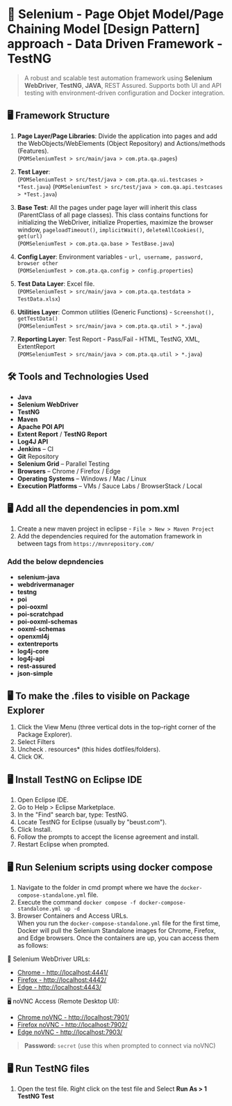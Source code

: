 # 🧪 Selenium - Page Objet Model/Page Chaining Model [Design Pattern] approach - Data Driven Framework - TestNG

> A robust and scalable test automation framework using **Selenium WebDriver**, **TestNG**, **JAVA**, REST Assured. Supports both UI and API testing with environment-driven configuration and Docker integration.

## 🖥️ Framework Structure

1. **Page Layer/Page Libraries**: Divide the application into pages and add the WebObjects/WebElements (Object Repository) and Actions/methods (Features).  
   (`POMSeleniumTest > src/main/java > com.pta.qa.pages`)

2. **Test Layer**:  
   (`POMSeleniumTest > src/test/java > com.pta.qa.ui.testcases > *Test.java`)
   (`POMSeleniumTest > src/test/java > com.qa.api.testcases > *Test.java`)

3. **Base Test**: All the pages under page layer will inherit this class (ParentClass of all page classes). This class contains functions for initializing the WebDriver, initialize Properties, maximize the browser window, `pageloadTimeout()`, `implicitWait()`, `deleteAllCookies()`, `get(url)`  
   (`POMSeleniumTest > com.pta.qa.base > TestBase.java`)
   
4. **Config Layer**: Environment variables - `url, username, password, browser other`                                        
	(`POMSeleniumTest > com.pta.qa.config > config.properties`)  
	
5. **Test Data Layer**: Excel file.  
   (`POMSeleniumTest > src/main/java > com.pta.qa.testdata > TestData.xlsx`)

6. **Utilities Layer**:  Common utilities (Generic Functions) - `Screenshot(), getTestData()`  
   (`POMSeleniumTest > src/main/java > com.pta.qa.util > *.java`)
   
7. **Reporting Layer**:  Test Report - Pass/Fail - HTML, TestNG, XML, ExtentReport    
   (`POMSeleniumTest > src/main/java > com.pta.qa.util > *.java`)

## 🛠️ Tools and Technologies Used

- **Java**
- **Selenium WebDriver**
- **TestNG**
- **Maven**
- **Apache POI API**
- **Extent Report** / **TestNG Report**
- **Log4J API**
- **Jenkins** – CI
- **Git** Repository
- **Selenium Grid** – Parallel Testing
- **Browsers** – Chrome / Firefox / Edge
- **Operating Systems** – Windows / Mac / Linux
- **Execution Platforms** – VMs / Sauce Labs / BrowserStack / Local

## 🖥️ Add all the dependencies in pom.xml
1. Create a new maven project in eclipse - `File > New > Maven Project`
2. Add the dependencies required for the automation framework in between **<dependencies> </dependencies>** tags from `https://mvnrepository.com/`

### Add the below depndencies
- **selenium-java**
- **webdrivermanager**
- **testng**
- **poi**
- **poi-ooxml**
- **poi-scratchpad**
- **poi-ooxml-schemas**
- **ooxml-schemas**
- **openxml4j**
- **extentreports**
- **log4j-core**
- **log4j-api**
- **rest-assured**
- **json-simple**

## 🖥️ To make the .files to visible on Package Explorer
1. Click the View Menu (three vertical dots in the top-right corner of the Package Explorer).
2. Select Filters
3. Uncheck . resources* (this hides dotfiles/folders).
4. Click OK.

## 🖥️ Install TestNG on Eclipse IDE
1. Open Eclipse IDE.
2. Go to Help > Eclipse Marketplace.
3. In the "Find" search bar, type: TestNG.
4. Locate TestNG for Eclipse (usually by "beust.com").
5. Click Install.
6. Follow the prompts to accept the license agreement and install.
7. Restart Eclipse when prompted.

## 🖥️ Run Selenium scripts using docker compose
1. Navigate to the folder in cmd prompt where we have the `docker-compose-standalone.yml` file.
2. Execute the command `docker compose -f docker-compose-standalone.yml up -d`
3. Browser Containers and Access URLs.                                                                                                                                                                                      
When you run the `docker-compose-standalone.yml` file for the first time, Docker will pull the Selenium Standalone images for Chrome, Firefox, and Edge browsers. Once the containers are up, you can access them as follows:

🔗 Selenium WebDriver URLs:
- [Chrome - http://localhost:4441/](http://localhost:4441/)
- [Firefox - http://localhost:4442/](http://localhost:4442/)
- [Edge - http://localhost:4443/](http://localhost:4443/)

🖥️ noVNC Access (Remote Desktop UI):
- [Chrome noVNC - http://localhost:7901/](http://localhost:7901/)
- [Firefox noVNC - http://localhost:7902/](http://localhost:7902/)
- [Edge noVNC - http://localhost:7903/](http://localhost:7903/)

> **Password:** `secret` (use this when prompted to connect via noVNC)

## 🖥️ Run TestNG files
1. Open the test file. Right click on the test file and Select **Run As > 1 TestNG Test**




